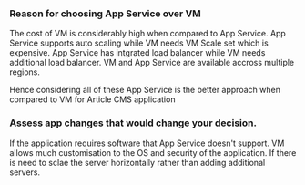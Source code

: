 ### Reason for choosing App Service over VM

The cost of VM is considerably high when compared to App Service. App Service supports auto scaling while VM needs VM Scale set which is expensive. App Service has intgrated load balancer while VM needs additional load balancer. VM and App Service are available accross multiple regions.

Hence considering all of these App Service is the better approach when compared to VM for Article CMS application

### Assess app changes that would change your decision.

If the application requires software that App Service doesn't support. VM allows much customisation to the OS and security of the application. If there is need to sclae the server horizontally rather than adding additional servers.
